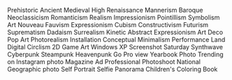 Prehistoric
Ancient
Medieval
High Renaissance
Mannerism
Baroque
Neoclassicism
Romanticism
Realism
Impressionism
Pointillism
Symbolism
Art Nouveau
Fauvism
Expressionism
Cubism
Constructivism
Futurism
Suprematism
Dadaism
Surrealism
Kinetic
Abstract Expressionism
Art Deco
Pop Art
Photorealism
Installation
Conceptual
Minimalism
Performance
Land
Digital Circlism
2D Game Art
Windows XP
Screenshot Saturday
Synthwave
Cyberpunk
Steampunk
Heavenpunk
Go Pro view
Yearbook Photo
Trending on Instagram photo
Magazine Ad
Professional Photoshoot
National Geographic photo
Self Portrait
Selfie
Panorama
Children's Coloring Book
